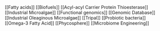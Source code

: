 [[Fatty acids]]
[[Biofuels]]
[[Acyl-acyl Carrier Protein Thioesterase]]
[[Industrial Microalgae]]
[[Functional genomics]]
[[Genomic Database]]
[[Industrial Oleaginous Microalgae]]
[[Tripal]]
[[Probiotic bacteria]]
[[Omega-3 Fatty Acid]]
[[Phycosphere]]
[[Microbiome Engineering]]
